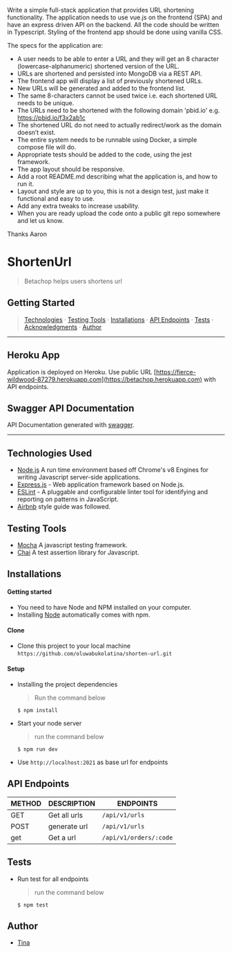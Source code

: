 Write a simple full-stack application that provides URL shortening functionality. The application needs to use vue.js on the frontend (SPA) and have an express driven API on the backend. All the code should be written in Typescript. Styling of the frontend app should be done using vanilla CSS.

The specs for the application are:
- A user needs to be able to enter a URL and they will get an 8 character (lowercase-alphanumeric) shortened version of the URL.
- URLs are shortened and persisted into MongoDB via a REST API.
- The frontend app will display a list of previously shortened URLs.
- New URLs will be generated and added to the frontend list.
- The same 8-characters cannot be used twice i.e. each shortened URL needs to be unique.
- The URLs need to be shortened with the following domain 'pbid.io' e.g. https://pbid.io/f3x2ab1c
- The shortened URL do not need to actually redirect/work as the domain doesn’t exist.
- The entire system needs to be runnable using Docker, a simple compose file will do.
- Appropriate tests should be added to the code, using the jest framework.
- The app layout should be responsive.
- Add a root README.md describing what the application is, and how to run it.
- Layout and style are up to you, this is not a design test, just make it functional and easy to use.
- Add any extra tweaks to increase usability.
- When you are ready upload the code onto a public git repo somewhere and let us know.

Thanks
Aaron
# ShortenUrl
> Betachop helps users shortens url
## Getting Started

>  [Technologies](#technologies-used) &middot; [Testing Tools](#testing-tools) &middot; [Installations](#installations) &middot; [API Endpoints](#api-endpoints) &middot; [Tests](#tests) &middot; [Acknowledgments](#acknowledgments) &middot; [Author](#author)
---

## Heroku App

Application is deployed on Heroku. Use public URL [https://fierce-wildwood-87279.herokuapp.com](https://betachop.herokuapp.com) with API endpoints.

## Swagger API Documentation
API Documentation generated with [swagger](https://fierce-wildwood-87279.herokuapp.com/api-docs).

---
## Technologies Used

[node]: (https://nodejs.org)
- [Node.js](node) A run time environment based off Chrome's v8 Engines for writing Javascript server-side applications.
- [Express.js](https://expressjs.com) - Web application framework based on Node.js.
- [ESLint](https://eslint.org/) - A pluggable and configurable linter tool for identifying and reporting on patterns in JavaScript.
- [Airbnb](https://www.npmjs.com/package/eslint-config-airbnb) style guide was followed.

## Testing Tools
- [Mocha](https://mochajs.org/) A javascript testing framework.
- [Chai](https://chaijs.com) A test assertion library for Javascript.

## Installations
#### Getting started

- You need to have Node and NPM installed on your computer.
- Installing [Node](node) automatically comes with npm.

#### Clone

- Clone this project to your local machine `https://github.com/oluwabukolatina/shorten-url.git`

#### Setup

- Installing the project dependencies
  > Run the command below
  ```shell
  $ npm install
  ```
- Start your node server
  > run the command below
  ```shell
  $ npm run dev
  ```
- Use `http://localhost:2021` as base url for endpoints

## API Endpoints

| METHOD | DESCRIPTION                             | ENDPOINTS                 |
| ------ | --------------------------------------- | ------------------------- |
| GET    | Get all urls               | `/api/v1/urls`           |
| POST   | generate url                       | `/api/v1/urls`           |
| get    | Get a url                         | `/api/v1/orders/:code` |
## Tests
- Run test for all endpoints
  > run the command below
  ```shell
  $ npm test
  ```
## Author
- [Tina](https://github.com/oluwabukolatina)

